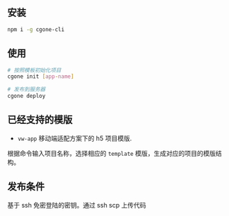 ## 

## 安装

```sh
npm i -g cgone-cli
```

## 使用

```sh
# 按照模板初始化项目
cgone init [app-name]

# 发布到服务器
cgone deploy
```

## 已经支持的模版

- `vw-app` 移动端适配方案下的 h5 项目模版.

根据命令输入项目名称，选择相应的 `template` 模版，生成对应的项目的模版结构。


## 发布条件

基于 ssh 免密登陆的密钥。通过 ssh scp 上传代码